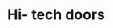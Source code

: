---
title: "Hi- tech doors"
url: /kottayam/hi-tech-doors-kottayam-kozhencherry-highway/
shop: Möbel
---